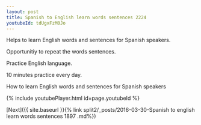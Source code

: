 ```yaml
---
layout: post
title: Spanish to English learn words sentences 2224 
youtubeId: tdUgxFzM0Jo
---
```

 
 
Helps to learn English words and sentences for Spanish speakers.

Opportunitiy to repeat the words sentences. 

Practice English language. 
 
10 minutes practice every day. 
 
How to learn English words and sentences for Spanish speakers 
 
{% include youtubePlayer.html id=page.youtubeId %}
 
 
[Next]({{ site.baseurl }}{% link  split2/_posts/2016-03-30-Spanish to english learn words sentences 1897 .md%})
 
